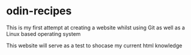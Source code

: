 # odin-recipes
This is my first attempt at creating a website whilst using Git as well as a Linux based operating system

This website will serve as a test to shocase my current html knowledge